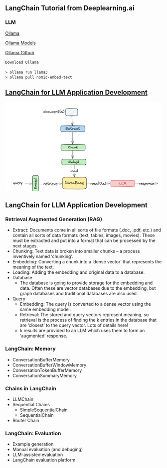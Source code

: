 ## LangChain Tutorial from Deeplearning.ai

### LLM 

[Ollama](https://ollama.com/)

[Ollama Models](https://ollama.com/library)

[Ollama Github](https://github.com/ollama/ollama)

```
Download Ollama

> ollama run llama3
> ollama pull nomic-embed-text
```




## [LangChain for LLM Application Development](https://learn.deeplearning.ai/courses/langchain/lesson/1/introduction)

<img width="500" alt="rag_img" src="resources/rag_img.png">


## LangChain for LLM Application Development
### Retrieval Augmented Generation (RAG)

- Extract: Documents come in all sorts of file formats (.doc, .pdf, etc.) and contain all sorts of data formats (text, tables, images, movies). These must be extracted and put into a format that can be processed by the next stages.
- Chunking: Text data is broken into smaller chunks – a process inventively named ‘chunking’.
- Embedding:  Converting a chunk into a ‘dense vector’ that represents the meaning of the text.
- Loading: Adding the embedding and original data to a database.
- Database
	- The database is going to provide storage for the embedding and data. Often these are vector databases due to the embedding, but graph databases and traditional databases are also used.
- Query
	- Embedding: The query is converted to a dense vector using the same embedding model.
	- Retrieval: The stored and query vectors represent meaning, so retrieval is the process of finding the k entries in the database that are ‘closest’ to the query vector. Lots of details here!
	- k results are provided to an LLM which uses them to form an ‘augmented’  response.


### LangChain: Memory 
- ConversationBufferMemory
- ConversationBufferWindowMemory
- ConversationTokenBufferMemory
- ConversationSummaryMemory

### Chains in LangChain 
- LLMChain
- Sequential Chains
	- SimpleSequentialChain
	- SequentialChain
- Router Chain

### LangChain: Evaluation 
- Example generation
- Manual evaluation (and debuging)
- LLM-assisted evaluation
- LangChain evaluation platform
